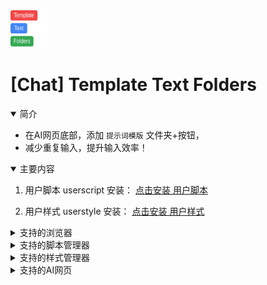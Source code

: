 <img src="./Icon.svg" alt="图标" width="60" height="60"/>

# [Chat] Template Text Folders

<details open>
<summary>简介</summary>
  
- 在AI网页底部，添加 `提示词模版` 文件夹+按钮，
- 减少重复输入，提升输入效率！
</details>

<details open>
<summary>主要内容</summary>
  
1. 用户脚本 userscript 安装：
[点击安装 用户脚本](https://github.com/0-V-linuxdo/Chat_Template_Text_Folders/raw/refs/heads/main/%5BChat%5D%20Template%20Text%20Folders%20%5B20250911%5D%20.user.js)

2. 用户样式 userstyle 安装：
[点击安装 用户样式](https://github.com/0-V-linuxdo/Chat_Template_Text_Folders/raw/refs/heads/main/%5BChat%5D%20Template%20Text%20Folders.user.css)
</details>

<details>
<summary>支持的浏览器</summary>
  
- Chrome
- Firefox
- Safari

注意：
Firefox/Safari 获取剪切板内容，需要手动确认！
</details>

<details>
<summary>支持的脚本管理器</summary>
  
- Adguard (app version) - All
- violentmonkey - Chrome/Firefox
- Stay - Safari

其他：
- Arc Boost
  
  <details>
  <summary>示例：ChatHub</summary>
  <img width="1445" height="1060" alt="image" src="https://github.com/user-attachments/assets/c717cdf0-5504-402b-bdc3-d7de0cd5f879" />
  </details>

提示：
脚本数据存储在 本地 - 浏览器localstorage 中！
</details>

<details>
<summary>支持的样式管理器</summary>
  
- Adguard (app version) - All
- Stylus - Chrome/Firefox
- Makeover - Safari (注意：需要按网址逐个填写css)

其他：
- Arc Boost
</details>

<details>
<summary>支持的AI网页</summary>
  
- 任何带有输入框的网页，
- 可以按需增添适配的网址！

提示：
在脚本管理器中，修改： `// @match` 
</details>
